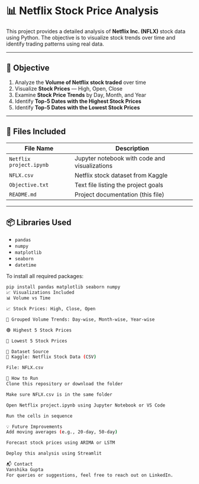 # 📊 Netflix Stock Price Analysis

This project provides a detailed analysis of **Netflix Inc. (NFLX)** stock data using Python. The objective is to visualize stock trends over time and identify trading patterns using real data.

---

## 📝 Objective

1. Analyze the **Volume of Netflix stock traded** over time  
2. Visualize **Stock Prices** — High, Open, Close  
3. Examine **Stock Price Trends** by Day, Month, and Year  
4. Identify **Top-5 Dates with the Highest Stock Prices**  
5. Identify **Top-5 Dates with the Lowest Stock Prices**

---

## 📁 Files Included

| File Name              | Description                                     |
|------------------------|-------------------------------------------------|
| `Netflix project.ipynb` | Jupyter notebook with code and visualizations   |
| `NFLX.csv`             | Netflix stock dataset from Kaggle               |
| `Objective.txt`        | Text file listing the project goals             |
| `README.md`            | Project documentation (this file)               |

---

## 📦 Libraries Used

- `pandas`
- `numpy`
- `matplotlib`
- `seaborn`
- `datetime`

To install all required packages:

```bash
pip install pandas matplotlib seaborn numpy
📈 Visualizations Included
📊 Volume vs Time

📈 Stock Prices: High, Close, Open

📅 Grouped Volume Trends: Day-wise, Month-wise, Year-wise

🟢 Highest 5 Stock Prices

🔴 Lowest 5 Stock Prices

📂 Dataset Source
📌 Kaggle: Netflix Stock Data (CSV)

File: NFLX.csv

🚀 How to Run
Clone this repository or download the folder

Make sure NFLX.csv is in the same folder

Open Netflix project.ipynb using Jupyter Notebook or VS Code

Run the cells in sequence

💡 Future Improvements
Add moving averages (e.g., 20-day, 50-day)

Forecast stock prices using ARIMA or LSTM

Deploy this analysis using Streamlit

📬 Contact
Vanshika Gupta
For queries or suggestions, feel free to reach out on LinkedIn.
